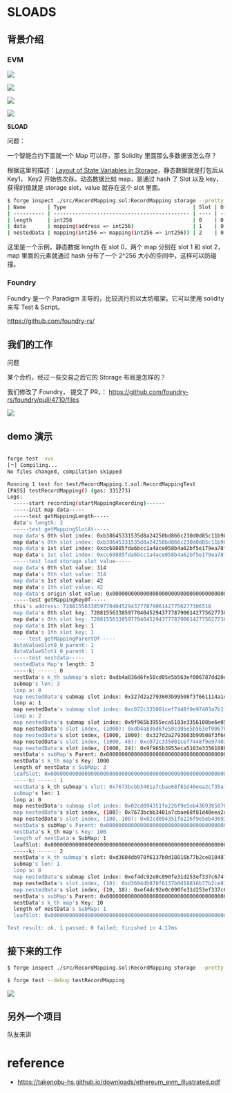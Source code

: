 # SLOADS

## 背景介绍

### EVM

![](pic/evm_account.png)

![](pic/evm_run.png)

![](pic/evm_arch.png)

![](pic/account_storage.png)

**SLOAD**

问题：

一个智能合约下面就一个 Map 可以存，那 Solidity 里面那么多数据该怎么存？

根据这里的描述：[Layout of State Variables in Storage](https://docs.soliditylang.org/en/develop/internals/layout_in_storage.html)，静态数据就是打包后从 Key1， Key2 开始依次存。动态数据比如 map，是通过 hash 了 Slot 以及 key，获得的值就是 storage slot，value 就存在这个 slot 里面。

```sh
$ forge inspect ./src/RecordMapping.sol:RecordMapping storage --pretty
| Name       | Type                                         | Slot | Offset | Bytes | Contract                            |
| ---------- | -------------------------------------------- | ---- | ------ | ----- | ----------------------------------- |
| length     | int256                                       | 0    | 0      | 32    | src/RecordMapping.sol:RecordMapping |
| data       | mapping(address => int256)                   | 1    | 0      | 32    | src/RecordMapping.sol:RecordMapping |
| nestedData | mapping(int256 => mapping(int256 => int256)) | 2    | 0      | 32    | src/RecordMapping.sol:RecordMapping |
```
这里是一个示例，静态数据 length 在 slot 0，两个 map 分别在 slot 1 和 slot 2，map 里面的元素就通过 hash 分布了一个 2^256 大小的空间中，这样可以防碰撞。


### Foundry

Foundry 是一个 Paradigm 主导的，比较流行的以太坊框架。它可以使用 solidity 来写 Test & Script。

https://github.com/foundry-rs/

## 我们的工作

问题

某个合约，经过一些交易之后它的 Storage 布局是怎样的？

我们修改了 Foundry， 提交了 PR，： https://github.com/foundry-rs/foundry/pull/4710/files

![](pic/pr.png)

## demo 演示

```sh

forge test -vvv
[⠒] Compiling...
No files changed, compilation skipped

Running 1 test for test/RecordMapping.t.sol:RecordMappingTest
[PASS] testRecordMapping() (gas: 331273)
Logs:
  -----start recording(startMappingRecording)------
  -----init map data-----
  -----test getMappingLength-----
  data's length: 2
  -----test getMappingSlotAt-----
  map data's 0th slot index: 0xb38645331535d8a24250bd866c230d0d85c11b90105fdba49ccc7bb4d9c6bc96
  map data's 0th slot index: 0xb38645331535d8a24250bd866c230d0d85c11b90105fdba49ccc7bb4d9c6bc96
  map data's 1st slot index: 0xcc69885fda6bcc1a4ace058b4a62bf5e179ea78fd58a1ccd71c22cc9b688792f
  map data's 1st slot index: 0xcc69885fda6bcc1a4ace058b4a62bf5e179ea78fd58a1ccd71c22cc9b688792f
  -----test load storage slot value-----
  map data's 0th slot value: 314
  map data's 0th slot value: 314
  map data's 1st slot value: 42
  map data's 1th slot value: 42
  map data's origin slot value: 0x0000000000000000000000000000000000000000000000000000000000000000
  -----test getMappingKeyOf-----
  this's address: 728815563385977040452943777879061427756277306518
  map data's 0th slot key: 728815563385977040452943777879061427756277306518
  map data's 0th slot key: 728815563385977040452943777879061427756277306518
  map data's 1th slot key: 1
  map data's 1th slot key: 1
  -----test getMappingParentOf-----
  dataValueSlot0_0_parent: 1
  dataValueSlot1_0_parent: 1
  -----test nestdata-----
  nestedData Map's length: 3
  -----k: -----: 0
  nestData's k_th submap's slot: 0xdb4a836d6fe50cd05e5b563ef006787dd20d32e06dcce199b532c90d680b76b3
  submap's len: 3
  loop a: 0
  map nestedData's submap slot index: 0x327d2a2793603b99508f3f661114a1d6fa792d6a5609d2fc8cae9e4ea48d42da
  loop a: 1
  map nestedData's submap slot index: 0xc072c335001cef7448f9e97403a7b1fcbcbfd74fbb721ca06a55ed7a692b079c
  loop a: 2
  map nestedData's submap slot index: 0x9f965b3955eca5103e3356108be6e05b2e455b4a0a4a546e80230043b08a1b7c
  map nestedData's slot index, (1000): 0xdb4a836d6fe50cd05e5b563ef006787dd20d32e06dcce199b532c90d680b76b3
  map nestedData's slot index, (1000, 1000): 0x327d2a2793603b99508f3f661114a1d6fa792d6a5609d2fc8cae9e4ea48d42da
  map nestedData's slot index, (1000, 48): 0xc072c335001cef7448f9e97403a7b1fcbcbfd74fbb721ca06a55ed7a692b079c
  map nestedData's slot index, (1000, 24): 0x9f965b3955eca5103e3356108be6e05b2e455b4a0a4a546e80230043b08a1b7c
  nestData's subMap's Parent: 0x0000000000000000000000000000000000000000000000000000000000000002
  nestData's k_th map's Key: 1000
  length of nestData's SubMap: 3
  leafSlot: 0x0000000000000000000000000000000000000000000000000000000000000002
  -----k: -----: 1
  nestData's k_th submap's slot: 0x7673bcbb3401a7cbae68f81d40eea2cf35afdaf7ecd016ebf3f02857fcc1260a
  submap's len: 1
  loop a: 0
  map nestedData's submap slot index: 0x02cd094351fe226f9e5eb43693858704ed40603072c21f290445512b8a357585
  map nestedData's slot index, (100): 0x7673bcbb3401a7cbae68f81d40eea2cf35afdaf7ecd016ebf3f02857fcc1260a
  map nestedData's slot index, (100, 100): 0x02cd094351fe226f9e5eb43693858704ed40603072c21f290445512b8a357585
  nestData's subMap's Parent: 0x0000000000000000000000000000000000000000000000000000000000000002
  nestData's k_th map's Key: 100
  length of nestData's SubMap: 1
  leafSlot: 0x0000000000000000000000000000000000000000000000000000000000000002
  -----k: -----: 2
  nestData's k_th submap's slot: 0xd3604db978f6137b0d18816b77b2ce810487a3af08a922e0b184963be5f3adfc
  submap's len: 1
  loop a: 0
  map nestedData's submap slot index: 0xef4dc92e0c090fe31d253ef337c674f505cfebf44639bc0719d856e66cd35da7
  map nestedData's slot index, (10): 0xd3604db978f6137b0d18816b77b2ce810487a3af08a922e0b184963be5f3adfc
  map nestedData's slot index, (10, 10): 0xef4dc92e0c090fe31d253ef337c674f505cfebf44639bc0719d856e66cd35da7
  nestData's subMap's Parent: 0x0000000000000000000000000000000000000000000000000000000000000002
  nestData's k_th map's Key: 10
  length of nestData's SubMap: 1
  leafSlot: 0x0000000000000000000000000000000000000000000000000000000000000002

Test result: ok. 1 passed; 0 failed; finished in 4.17ms
```

## 接下来的工作
```sh
$ forge inspect ./src/RecordMapping.sol:RecordMapping storage --pretty

$ forge test --debug testRecordMapping

```

![](pic/debug.png)

## 另外一个项目
队友来讲


# reference
* https://takenobu-hs.github.io/downloads/ethereum_evm_illustrated.pdf
